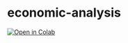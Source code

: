 # economic-analysis

[![Open in Colab](https://colab.research.google.com/assets/colab-badge.svg)](https://colab.research.google.com/github/BernardoAflalo/economic-analysis/blob/main/Curva%20de%20Benef%C3%ADcio-Alunos.ipynb)

